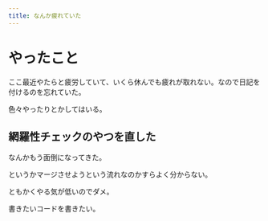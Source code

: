 ```yaml
---
title: なんか疲れていた
---
```


# やったこと

ここ最近やたらと疲労していて、いくら休んでも疲れが取れない。なので日記を付けるのを忘れていた。

色々やったりとかしてはいる。

## 網羅性チェックのやつを直した

なんかもう面倒になってきた。

というかマージさせようという流れなのかすらよく分からない。

ともかくやる気が低いのでダメ。

書きたいコードを書きたい。
